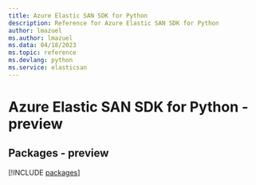 ```yaml
---
title: Azure Elastic SAN SDK for Python
description: Reference for Azure Elastic SAN SDK for Python
author: lmazuel
ms.author: lmazuel
ms.data: 04/18/2023
ms.topic: reference
ms.devlang: python
ms.service: elasticsan
---
```

# Azure Elastic SAN SDK for Python - preview
## Packages - preview
[!INCLUDE [packages](elastic-san-index.md)]